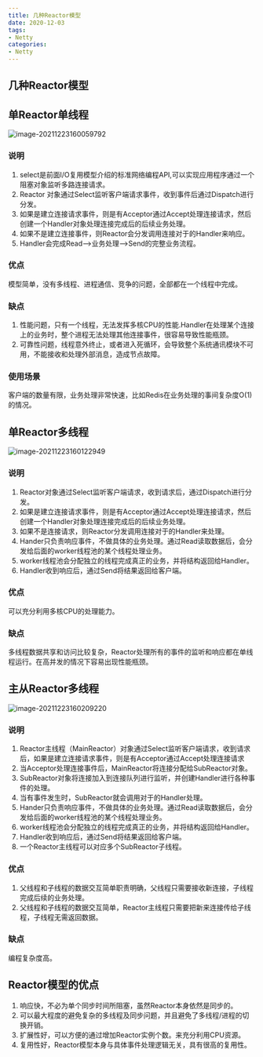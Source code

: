 ```yaml
---
title: 几种Reactor模型
date: 2020-12-03
tags:
- Netty
categories:
- Netty
---
```




## 几种Reactor模型

## 单Reactor单线程 

![image-20211223160059792](https://gitee.com/BadKid90s/imageshack/blob/other/image-20211223160059792.png)

### 说明

1. select是前面I/O复用模型介绍的标准网络编程API,可以实现应用程序通过一个阻塞对象监听多路连接请求。
2. Reactor 对象通过Select监听客户端请求事件，收到事件后通过Dispatch进行分发。
3. 如果是建立连接请求事件，则是有Acceptor通过Accept处理连接请求，然后创建一个Handler对象处理连接完成后的后续业务处理。
4. 如果不是建立连接事件，则Reactor会分发调用连接对于的Handler来响应。
5. Handler会完成Read-->业务处理-->Send的完整业务流程。

### 优点

模型简单，没有多线程、进程通信、竞争的问题，全部都在一个线程中完成。

### 缺点

1. 性能问题，只有一个线程，无法发挥多核CPU的性能.Handler在处理某个连接上的业务时，整个进程无法处理其他连接事件，很容易导致性能瓶颈。
2. 可靠性问题，线程意外终止，或者进入死循环，会导致整个系统通讯模块不可用，不能接收和处理外部消息，造成节点故障。



### 使用场景

客户端的数量有限，业务处理非常快速，比如Redis在业务处理的事间复杂度O(1)的情况。

## 单Reactor多线程 

![image-20211223160122949](https://gitee.com/BadKid90s/imageshack/blob/other/image-20211223160122949.png)

### 说明

1. Reactor对象通过Select监听客户端请求，收到请求后，通过Dispatch进行分发。
2. 如果是建立连接请求事件，则是有Acceptor通过Accept处理连接请求，然后创建一个Handler对象处理连接完成后的后续业务处理。
3. 如果不是连接请求，则Reactor分发调用连接对于的Handler来处理。
4. Hander只负责响应事件，不做具体的业务处理。通过Read读取数据后，会分发给后面的worker线程池的某个线程处理业务。
5. worker线程池会分配独立的线程完成真正的业务，并将结构返回给Handler。
6. Handler收到响应后，通过Send将结果返回给客户端。

### 优点

可以充分利用多核CPU的处理能力。

### 缺点

多线程数据共享和访问比较复杂，Reactor处理所有的事件的监听和响应都在单线程运行。在高并发的情况下容易出现性能瓶颈。



## 主从Reactor多线程

![image-20211223160209220](https://gitee.com/BadKid90s/imageshack/blob/other/image-20211223160209220.png)

### 说明

1. Reactor主线程（MainReactor）对象通过Select监听客户端请求，收到请求后，如果是建立连接请求事件，则是有Acceptor通过Accept处理连接请求
2. 当Acceptor处理连接事件后，MainReactor将连接分配给SubReactor对象。
3. SubReactor对象将连接加入到连接队列进行监听，并创建Handler进行各种事件的处理。
4. 当有事件发生时，SubReactor就会调用对于的Handler处理。
5. Hander只负责响应事件，不做具体的业务处理。通过Read读取数据后，会分发给后面的worker线程池的某个线程处理业务。
6. worker线程池会分配独立的线程完成真正的业务，并将结构返回给Handler。
7. Handler收到响应后，通过Send将结果返回给客户端。
8. 一个Reactor主线程可以对应多个SubReactor子线程。

### 优点

1. 父线程和子线程的数据交互简单职责明确，父线程只需要接收新连接，子线程完成后续的业务处理。
2. 父线程和子线程的数据交互简单，Reactor主线程只需要把新来连接传给子线程，子线程无需返回数据。

### 缺点

编程复杂度高。



## Reactor模型的优点

1. 响应快，不必为单个同步时间所阻塞，虽然Reactor本身依然是同步的。
2. 可以最大程度的避免复杂的多线程及同步问题，并且避免了多线程/进程的切换开销。
3. 扩展性好，可以方便的通过增加Reactor实例个数。来充分利用CPU资源。
4. 复用性好，Reactor模型本身与具体事件处理逻辑无关，具有很高的复用性。
